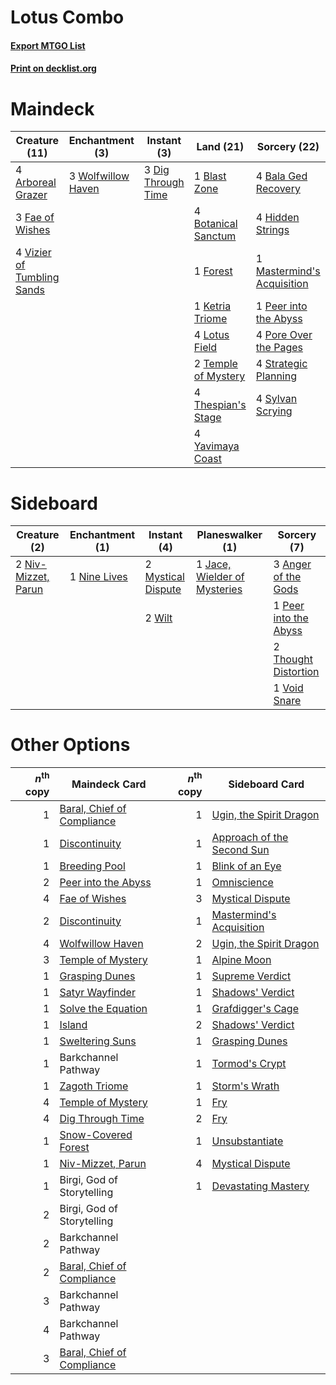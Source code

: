 # Lotus Combo

#### [Export MTGO List](../collection/Lotus%20Combo/Lotus%20Combo.txt)
#### [Print on decklist.org](http://decklist.org/?deckmain=4%09Arboreal%20Grazer%0A4%09Bala%20Ged%20Recovery%0A1%09Blast%20Zone%0A4%09Botanical%20Sanctum%0A3%09Dig%20Through%20Time%0A3%09Fae%20of%20Wishes%0A1%09Forest%0A4%09Hidden%20Strings%0A1%09Ketria%20Triome%0A4%09Lotus%20Field%0A1%09Mastermind's%20Acquisition%0A1%09Peer%20into%20the%20Abyss%0A4%09Pore%20Over%20the%20Pages%0A4%09Strategic%20Planning%0A4%09Sylvan%20Scrying%0A2%09Temple%20of%20Mystery%0A4%09Thespian's%20Stage%0A4%09Vizier%20of%20Tumbling%20Sands%0A3%09Wolfwillow%20Haven%0A4%09Yavimaya%20Coast&deckside=3%09Anger%20of%20the%20Gods%0A1%09Jace,%20Wielder%20of%20Mysteries%0A2%09Mystical%20Dispute%0A1%09Nine%20Lives%0A2%09Niv-Mizzet,%20Parun%0A1%09Peer%20into%20the%20Abyss%0A2%09Thought%20Distortion%0A1%09Void%20Snare%0A2%09Wilt)
# Maindeck

|                                            Creature (11)                                            |                                       Enchantment (3)                                       |                                         Instant (3)                                         |                                          Land (21)                                           |                                            Sorcery (22)                                             |
|-----------------------------------------------------------------------------------------------------|---------------------------------------------------------------------------------------------|---------------------------------------------------------------------------------------------|----------------------------------------------------------------------------------------------|-----------------------------------------------------------------------------------------------------|
|4 [Arboreal Grazer](http://gatherer.wizards.com/Pages/Card/Details.aspx?multiverseid=461076)         |3 [Wolfwillow Haven](http://gatherer.wizards.com/Pages/Card/Details.aspx?multiverseid=476456)|3 [Dig Through Time](http://gatherer.wizards.com/Pages/Card/Details.aspx?multiverseid=386518)|1 [Blast Zone](http://gatherer.wizards.com/Pages/Card/Details.aspx?multiverseid=461171)       |4 [Bala Ged Recovery](http://gatherer.wizards.com/Pages/Card/Details.aspx?multiverseid=491825)       |
|3 [Fae of Wishes](http://gatherer.wizards.com/Pages/Card/Details.aspx?multiverseid=473006)           |                                                                                             |                                                                                             |4 [Botanical Sanctum](http://gatherer.wizards.com/Pages/Card/Details.aspx?multiverseid=417817)|4 [Hidden Strings](http://gatherer.wizards.com/Pages/Card/Details.aspx?multiverseid=369021)          |
|4 [Vizier of Tumbling Sands](http://gatherer.wizards.com/Pages/Card/Details.aspx?multiverseid=426777)|                                                                                             |                                                                                             |1 [Forest](http://gatherer.wizards.com/Pages/Card/Details.aspx?multiverseid=439860)           |1 [Mastermind's Acquisition](http://gatherer.wizards.com/Pages/Card/Details.aspx?multiverseid=439734)|
|                                                                                                     |                                                                                             |                                                                                             |1 [Ketria Triome](http://gatherer.wizards.com/Pages/Card/Details.aspx?multiverseid=479770)    |1 [Peer into the Abyss](http://gatherer.wizards.com/Pages/Card/Details.aspx?multiverseid=485440)     |
|                                                                                                     |                                                                                             |                                                                                             |4 [Lotus Field](http://gatherer.wizards.com/Pages/Card/Details.aspx?multiverseid=467003)      |4 [Pore Over the Pages](http://gatherer.wizards.com/Pages/Card/Details.aspx?multiverseid=409604)     |
|                                                                                                     |                                                                                             |                                                                                             |2 [Temple of Mystery](http://gatherer.wizards.com/Pages/Card/Details.aspx?multiverseid=373571)|4 [Strategic Planning](http://gatherer.wizards.com/Pages/Card/Details.aspx?multiverseid=376525)      |
|                                                                                                     |                                                                                             |                                                                                             |4 [Thespian's Stage](http://gatherer.wizards.com/Pages/Card/Details.aspx?multiverseid=366353) |4 [Sylvan Scrying](http://gatherer.wizards.com/Pages/Card/Details.aspx?multiverseid=130513)          |
|                                                                                                     |                                                                                             |                                                                                             |4 [Yavimaya Coast](http://gatherer.wizards.com/Pages/Card/Details.aspx?multiverseid=129810)   |                                                                                                     |


# Sideboard

|                                         Creature (2)                                         |                                    Enchantment (1)                                    |                                         Instant (4)                                         |                                           Planeswalker (1)                                            |                                          Sorcery (7)                                           |
|----------------------------------------------------------------------------------------------|---------------------------------------------------------------------------------------|---------------------------------------------------------------------------------------------|-------------------------------------------------------------------------------------------------------|------------------------------------------------------------------------------------------------|
|2 [Niv-Mizzet, Parun](http://gatherer.wizards.com/Pages/Card/Details.aspx?multiverseid=452942)|1 [Nine Lives](http://gatherer.wizards.com/Pages/Card/Details.aspx?multiverseid=485351)|2 [Mystical Dispute](http://gatherer.wizards.com/Pages/Card/Details.aspx?multiverseid=473020)|1 [Jace, Wielder of Mysteries](http://gatherer.wizards.com/Pages/Card/Details.aspx?multiverseid=460981)|3 [Anger of the Gods](http://gatherer.wizards.com/Pages/Card/Details.aspx?multiverseid=438682)  |
|                                                                                              |                                                                                       |2 [Wilt](http://gatherer.wizards.com/Pages/Card/Details.aspx?multiverseid=479696)            |                                                                                                       |1 [Peer into the Abyss](http://gatherer.wizards.com/Pages/Card/Details.aspx?multiverseid=485440)|
|                                                                                              |                                                                                       |                                                                                             |                                                                                                       |2 [Thought Distortion](http://gatherer.wizards.com/Pages/Card/Details.aspx?multiverseid=466871) |
|                                                                                              |                                                                                       |                                                                                             |                                                                                                       |1 [Void Snare](http://gatherer.wizards.com/Pages/Card/Details.aspx?multiverseid=383429)         |


# Other Options

|*n*<sup>th</sup> copy|                                            Maindeck Card                                            |*n*<sup>th</sup> copy|                                           Sideboard Card                                            |
|--------------------:|-----------------------------------------------------------------------------------------------------|--------------------:|-----------------------------------------------------------------------------------------------------|
|                    1|[Baral, Chief of Compliance](http://gatherer.wizards.com/Pages/Card/Details.aspx?multiverseid=423695)|                    1|[Ugin, the Spirit Dragon](http://gatherer.wizards.com/Pages/Card/Details.aspx?multiverseid=391948)   |
|                    1|[Discontinuity](http://gatherer.wizards.com/Pages/Card/Details.aspx?multiverseid=488248)             |                    1|[Approach of the Second Sun](http://gatherer.wizards.com/Pages/Card/Details.aspx?multiverseid=426706)|
|                    1|[Breeding Pool](http://gatherer.wizards.com/Pages/Card/Details.aspx?multiverseid=97088)              |                    1|[Blink of an Eye](http://gatherer.wizards.com/Pages/Card/Details.aspx?multiverseid=442934)           |
|                    2|[Peer into the Abyss](http://gatherer.wizards.com/Pages/Card/Details.aspx?multiverseid=485440)       |                    1|[Omniscience](http://gatherer.wizards.com/Pages/Card/Details.aspx?multiverseid=288937)               |
|                    4|[Fae of Wishes](http://gatherer.wizards.com/Pages/Card/Details.aspx?multiverseid=473006)             |                    3|[Mystical Dispute](http://gatherer.wizards.com/Pages/Card/Details.aspx?multiverseid=473020)          |
|                    2|[Discontinuity](http://gatherer.wizards.com/Pages/Card/Details.aspx?multiverseid=488248)             |                    1|[Mastermind's Acquisition](http://gatherer.wizards.com/Pages/Card/Details.aspx?multiverseid=439734)  |
|                    4|[Wolfwillow Haven](http://gatherer.wizards.com/Pages/Card/Details.aspx?multiverseid=476456)          |                    2|[Ugin, the Spirit Dragon](http://gatherer.wizards.com/Pages/Card/Details.aspx?multiverseid=391948)   |
|                    3|[Temple of Mystery](http://gatherer.wizards.com/Pages/Card/Details.aspx?multiverseid=373571)         |                    1|[Alpine Moon](http://gatherer.wizards.com/Pages/Card/Details.aspx?multiverseid=447264)               |
|                    1|[Grasping Dunes](http://gatherer.wizards.com/Pages/Card/Details.aspx?multiverseid=426946)            |                    1|[Supreme Verdict](http://gatherer.wizards.com/Pages/Card/Details.aspx?multiverseid=438776)           |
|                    1|[Satyr Wayfinder](http://gatherer.wizards.com/Pages/Card/Details.aspx?multiverseid=378508)           |                    1|[Shadows' Verdict](http://gatherer.wizards.com/Pages/Card/Details.aspx?multiverseid=491762)          |
|                    1|[Solve the Equation](http://gatherer.wizards.com/Pages/Card/Details.aspx?multiverseid=513531)        |                    1|[Grafdigger's Cage](http://gatherer.wizards.com/Pages/Card/Details.aspx?multiverseid=278452)         |
|                    1|[Island](http://gatherer.wizards.com/Pages/Card/Details.aspx?multiverseid=439857)                    |                    2|[Shadows' Verdict](http://gatherer.wizards.com/Pages/Card/Details.aspx?multiverseid=491762)          |
|                    1|[Sweltering Suns](http://gatherer.wizards.com/Pages/Card/Details.aspx?multiverseid=426851)           |                    1|[Grasping Dunes](http://gatherer.wizards.com/Pages/Card/Details.aspx?multiverseid=426946)            |
|                    1|Barkchannel Pathway                                                                                  |                    1|[Tormod's Crypt](http://gatherer.wizards.com/Pages/Card/Details.aspx?multiverseid=389723)            |
|                    1|[Zagoth Triome](http://gatherer.wizards.com/Pages/Card/Details.aspx?multiverseid=479779)             |                    1|[Storm's Wrath](http://gatherer.wizards.com/Pages/Card/Details.aspx?multiverseid=476408)             |
|                    4|[Temple of Mystery](http://gatherer.wizards.com/Pages/Card/Details.aspx?multiverseid=373571)         |                    1|[Fry](http://gatherer.wizards.com/Pages/Card/Details.aspx?multiverseid=466894)                       |
|                    4|[Dig Through Time](http://gatherer.wizards.com/Pages/Card/Details.aspx?multiverseid=386518)          |                    2|[Fry](http://gatherer.wizards.com/Pages/Card/Details.aspx?multiverseid=466894)                       |
|                    1|[Snow-Covered Forest](http://gatherer.wizards.com/Pages/Card/Details.aspx?multiverseid=121192)       |                    1|[Unsubstantiate](http://gatherer.wizards.com/Pages/Card/Details.aspx?multiverseid=414374)            |
|                    1|[Niv-Mizzet, Parun](http://gatherer.wizards.com/Pages/Card/Details.aspx?multiverseid=452942)         |                    4|[Mystical Dispute](http://gatherer.wizards.com/Pages/Card/Details.aspx?multiverseid=473020)          |
|                    1|Birgi, God of Storytelling                                                                           |                    1|[Devastating Mastery](http://gatherer.wizards.com/Pages/Card/Details.aspx?multiverseid=513491)       |
|                    2|Birgi, God of Storytelling                                                                           |                     |                                                                                                     |
|                    2|Barkchannel Pathway                                                                                  |                     |                                                                                                     |
|                    2|[Baral, Chief of Compliance](http://gatherer.wizards.com/Pages/Card/Details.aspx?multiverseid=423695)|                     |                                                                                                     |
|                    3|Barkchannel Pathway                                                                                  |                     |                                                                                                     |
|                    4|Barkchannel Pathway                                                                                  |                     |                                                                                                     |
|                    3|[Baral, Chief of Compliance](http://gatherer.wizards.com/Pages/Card/Details.aspx?multiverseid=423695)|                     |                                                                                                     |

